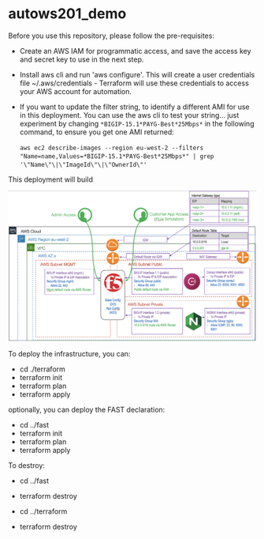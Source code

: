 # autows201_demo

Before you use this repository, please follow the pre-requisites:

-   Create an AWS IAM for programmatic access, and save the access key and secret key to use in the next step.
-   Install aws cli and run 'aws configure'.  This will create a user credentials file ~/.aws/credentials - Terraform will use these credentials to access your AWS account for automation.

-   If you want to update the filter string, to identify a different AMI for use in this deployment.  You can use the aws cli to test your string... just experiment by changing `*BIGIP-15.1*PAYG-Best*25Mbps*` in the following command, to ensure you get one AMI returned:

    `aws ec2 describe-images --region eu-west-2 --filters "Name=name,Values=*BIGIP-15.1*PAYG-Best*25Mbps*" | grep '\"Name\"\|\"ImageId\"\|\"OwnerId\"'`

This deployment will build 

<img src="./images/deploy_diagram.png">


To deploy the infrastructure, you can:
-   cd ./terraform
-   terraform init
-   terraform plan
-   terraform apply

optionally, you can deploy the FAST declaration:
-   cd ../fast
-   terraform init
-   terraform plan
-   terraform apply


To destroy:
-   cd ../fast 
-   terraform destroy

-   cd ../terraform 
-   terraform destroy
